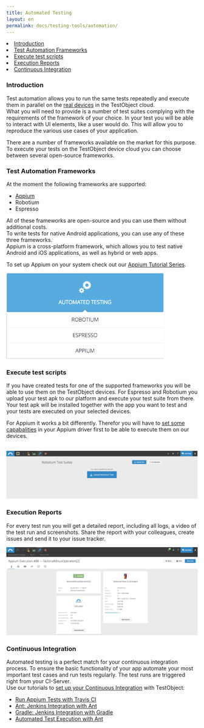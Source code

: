```yaml
---
title: Automated Testing
layout: en
permalink: docs/testing-tools/automation/
---
```



<li><a href="#Introduction">Introduction</a></li>
<li><a href="#frameworks">Test Automation Frameworks</a></li>
<li><a href="#scripts">Execute test scripts</a></li>
<li><a href="#reporting">Execution Reports</a></li>
<li><a href="#continuous-integration">Continuous Integration</a></li>

<h3 id="Introduction">Introduction</h3>

Test automation allows you to run the same tests repeatedly and execute them in parallel on the <a href="docs/general-reference/devices/">real devices</a> in the TestObject cloud.<br>
What you will need to provide is a number of test suites complying with the requirements of the framework of your choice. In your test you will be able to interact  with UI elements, like a user would do. This will allow you to reproduce the various use cases of your application.

There are a number of frameworks available on the market for this purpose. To execute your tests on the TestObject device cloud you can choose between several open-source frameworks. 
 

<h3 id="frameworks">Test Automation Frameworks</h3>


At the moment the following frameworks are supported:

* <a href="/docs/testing-tools/automation/appium/">Appium</a>
* Robotium
* Espresso

All of these frameworks are open-source and you can use them without additional costs.
<br> To write tests for native Android applications, you can use any of these three frameworks.
<br> Appium is a cross-platform framework, which allows you to test native Android and iOS applications, as well as hybrid or web apps.

To set up Appium on your system check out our <a href="/docs/guides/appium-ser/">Appium Tutorial Series</a>.

<img src="/img/tools/automation/Automation_Frameworks.png"  alt="Automation Frame work Button">

<h3 id="scripts">Execute test scripts</h3>

If you have created tests for one of the supported frameworks you will be able to use them on the TestObject devices. 
For Espresso and Robotium you upload your test apk to our platform and execute your test suite from there. Your test apk will be installed together with the app you want to test and your tests are executed on your selected devices.<br>

For Appium it works a bit differently. Therefor you will have to <a href="/docs/testing-tools/automation/appium/">set some capabalities</a> in your Appium driver first to be able to execute them on our devices.<br>


<br>
<img class="center shadow" src="/img/tools/automation/Upload_Robotium_test.png" alt="Upload Robotium Test">
<br>



<h3 id="reporting">Execution Reports</h3>

For every test run you will get a detailed report, including all logs, a video of the test run and screenshots.
Share the report with your colleagues, create issues and send it to your issue tracker.

<img src="/img/tools/automation/Appium_Execution_Report.png"  alt="Appium Execution Report">


<h3 id="continuous-integration">Continuous Integration</h3>

Automated testing is a perfect match for your continuous integration process. To ensure the basic functionality of your app automate your most important test cases and run tests regularly. The test runs are triggered right from your CI-Server.<br>
Use our tutorials to <a href="/docs/guides/continuous-integration/">set up your Continuous Integration</a> </li> with TestObject:

+ <a href="/docs/guides/appium-travisci/">Run Appium Tests with Travis CI</a>
+ <a href="/docs/guides/jenkins-ant-task/">Ant: Jenkins Integration with Ant</a>
+ <a href="/docs/guides/jenkins-gradle-task/">Gradle: Jenkins Integration with Gradle</a>
+ <a href="/docs/guides/ant-task">Automated Test Execution with Ant</a>
